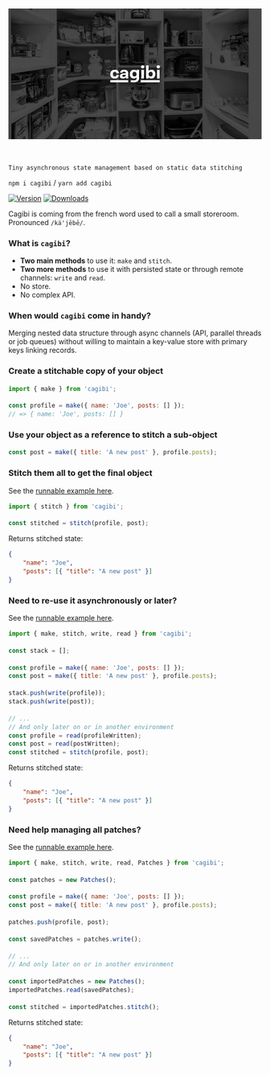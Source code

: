 <br>

![Cagibi Illustration](media/header.jpg)

<br>

    Tiny asynchronous state management based on static data stitching

`npm i cagibi` / `yarn add cagibi`

[![Version](https://img.shields.io/npm/v/cagibi?style=flat&colorA=000000&colorB=000000)](https://www.npmjs.com/package/cagibi)
[![Downloads](https://img.shields.io/npm/dt/cagibi.svg?style=flat&colorA=000000&colorB=000000)](https://www.npmjs.com/package/cagibi)

Cagibi is coming from the french word used to call a small storeroom. Pronounced `/kä'jēbē/`.

<!-- You can try live demos in the following:
[Demo 1](https://codesandbox.io/s/) |
[Demo 2](https://codesandbox.io/s/). -->

### What is `cagibi`?
- **Two main methods** to use it: `make` and `stitch`.
- **Two more methods** to use it with persisted state or through remote channels: `write` and `read`.
- No store.
- No complex API.
### When would `cagibi` come in handy?
Merging nested data structure through async channels (API, parallel threads or job queues) without willing to maintain a key-value store with primary keys linking records.


### Create a stitchable copy of your object

```js
import { make } from 'cagibi';

const profile = make({ name: 'Joe', posts: [] });
// => { name: 'Joe', posts: [] }
```

### Use your object as a reference to stitch a sub-object

```js
const post = make({ title: 'A new post' }, profile.posts);
```
### Stitch them all to get the final object
See the [runnable example here](./examples/1-readme-simple.js).

```js
import { stitch } from 'cagibi';

const stitched = stitch(profile, post);
```

Returns stitched state:
```json
{
    "name": "Joe",
    "posts": [{ "title": "A new post" }]
}
```
### Need to re-use it asynchronously or later?
See the [runnable example here](./examples/2-readme-async.js).

```js
import { make, stitch, write, read } from 'cagibi';

const stack = [];

const profile = make({ name: 'Joe', posts: [] });
const post = make({ title: 'A new post' }, profile.posts);

stack.push(write(profile));
stack.push(write(post));

// ...
// And only later on or in another environment
const profile = read(profileWritten);
const post = read(postWritten);
const stitched = stitch(profile, post);
```

Returns stitched state:
```json
{
    "name": "Joe",
    "posts": [{ "title": "A new post" }]
}
```

### Need help managing all patches?
See the [runnable example here](./examples/3-readme-patches.js).

```js
import { make, stitch, write, read, Patches } from 'cagibi';

const patches = new Patches();

const profile = make({ name: 'Joe', posts: [] });
const post = make({ title: 'A new post' }, profile.posts);

patches.push(profile, post);

const savedPatches = patches.write();

// ...
// And only later on or in another environment

const importedPatches = new Patches();
importedPatches.read(savedPatches);

const stitched = importedPatches.stitch();
```

Returns stitched state:
```json
{
    "name": "Joe",
    "posts": [{ "title": "A new post" }]
}
```
